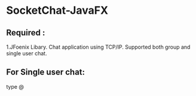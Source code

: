 # SocketChat-JavaFX
## Required : 
1.JFoenix Libary. 
Chat application using TCP/IP. 
Supported both group and single user chat.
## For Single user chat: 
  type @ <username><space><msg>
  
